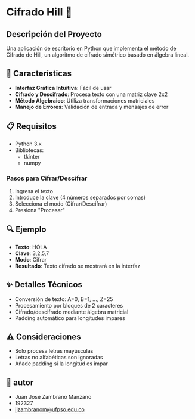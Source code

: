 # Cifrado Hill 🔐

## Descripción del Proyecto
Una aplicación de escritorio en Python que implementa el método de Cifrado de Hill, un algoritmo de cifrado simétrico basado en álgebra lineal.

## 🚀 Características
- **Interfaz Gráfica Intuitiva**: Fácil de usar
- **Cifrado y Descifrado**: Procesa texto con una matriz clave 2x2
- **Método Algebraico**: Utiliza transformaciones matriciales
- **Manejo de Errores**: Validación de entrada y mensajes de error

## 📋 Requisitos
- Python 3.x
- Bibliotecas:
  - tkinter
  - numpy

### Pasos para Cifrar/Descifrar
1. Ingresa el texto
2. Introduce la clave (4 números separados por comas)
3. Selecciona el modo (Cifrar/Descifrar)
4. Presiona "Procesar"

## 🔍 Ejemplo
- **Texto**: HOLA
- **Clave**: 3,2,5,7
- **Modo**: Cifrar
- **Resultado**: Texto cifrado se mostrará en la interfaz

## ✨ Detalles Técnicos
- Conversión de texto: A=0, B=1, ..., Z=25
- Procesamiento por bloques de 2 caracteres
- Cifrado/descifrado mediante álgebra matricial
- Padding automático para longitudes impares

## ⚠️ Consideraciones
- Solo procesa letras mayúsculas
- Letras no alfabéticas son ignoradas
- Añade padding si la longitud es impar


## 📧 autor
- Juan José Zambrano Manzano
- 192327
- jjzambranom@ufpso.edu.co
